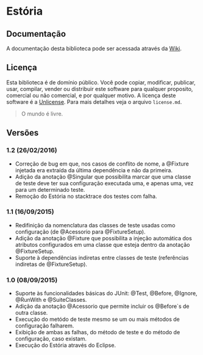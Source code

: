 # Estória

## Documentação
A documentação desta biblioteca pode ser acessada através da [Wiki](https://github.com/lucasPereira/estoria/wiki).

## Licença
Esta biblioteca é de domínio público. Você pode copiar, modificar, publicar, usar, compilar, vender ou distribuir este software para qualquer proposito, comercial ou não comercial, e por qualquer motivo. A licença deste software é a [Unlicense](http://unlicense.org/). Para mais detalhes veja o arquivo `license.md`.
> O mundo é livre.

## Versões

### 1.2 (26/02/2016)
* Correção de bug em que, nos casos de conflito de nome, a @Fixture injetada era extraída da última dependência e não da primeira.
* Adição da anotação @Singular que possibilita marcar que uma classe de teste deve ter sua configuração executada uma, e apenas uma, vez para um determinado teste.
* Remoção do Estória no stacktrace dos testes com falha.

### 1.1 (16/09/2015)
* Redifinição da nomenclatura das classes de teste usadas como configuração (de @Acessorio para @FixtureSetup).
* Adição da anotação @Fixture que possibilita a injeção automática dos atributos configurados em uma classe que esteja dentro da anotação @FixtureSetup.
* Suporte à dependências indiretas entre classes de teste (referências indiretas de @FixtureSetup).

### 1.0 (08/09/2015)
* Suporte às funcionalidades básicas do JUnit: @Test, @Before, @Ignore, @RunWith e @SuiteClasses.
* Adição da anotação @Acessorio que permite incluir os @Before`s de outra classe.
* Execução do metódo de teste mesmo se um ou mais métodos de configuração falharem.
* Exibição de ambas as falhas, do método de teste e do método de configuração, caso existam.
* Execução do Estória através do Eclipse.
